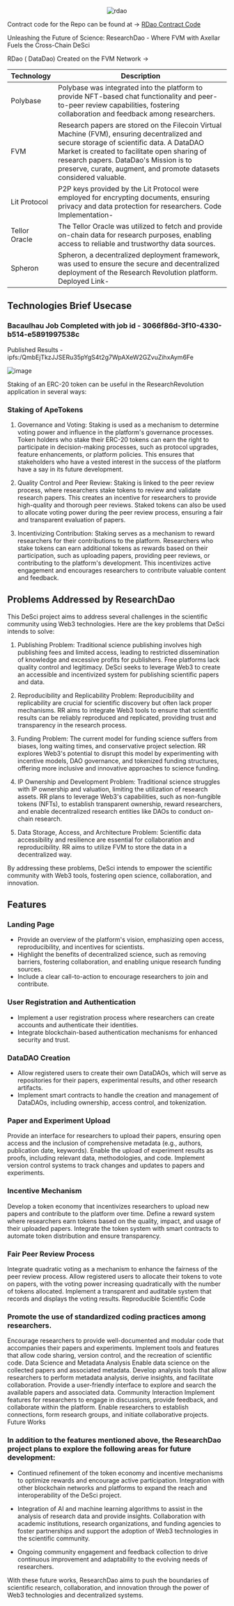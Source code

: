 
<p align= "center">
    <img src="https://github.com/legendarykamal/RDao/assets/95926324/67dea8df-8184-47ec-9dea-4345239ea501" alt="rdao">
</p>



Contract code for the Repo can be found at -> [RDao Contract Code](https://github.com/legendarykamal/RDao-Contract)

Unleashing the Future of Science: ResearchDao - Where FVM with Axellar Fuels the Cross-Chain DeSci

RDao ( DataDao) Created on the FVM Network -> 

| Technology     | Description                                                                                                                                                                                                                                                                                     |
|----------------|-------------------------------------------------------------------------------------------------------------------------------------------------------------------------------------------------------------------------------------------------------------------------------------------------|
| Polybase       | Polybase was integrated into the platform to provide NFT-based chat functionality and peer-to-peer review capabilities, fostering collaboration and feedback among researchers.                                                                                                                 |
| FVM            | Research papers are stored on the Filecoin Virtual Machine (FVM), ensuring decentralized and secure storage of scientific data. A DataDAO Market is created to facilitate open sharing of research papers. DataDao's Mission is to preserve, curate, augment, and promote datasets considered valuable.      |
| Lit Protocol   | P2P keys provided by the Lit Protocol were employed for encrypting documents, ensuring privacy and data protection for researchers. Code Implementation-                                                                                                                                                          |
| Tellor Oracle  | The Tellor Oracle was utilized to fetch and provide on-chain data for research purposes, enabling access to reliable and trustworthy data sources.                                                                                                                                                |
| Spheron        | Spheron, a decentralized deployment framework, was used to ensure the secure and decentralized deployment of the Research Revolution platform. Deployed Link-                                                                                                                                         |
## Technologies Brief Usecase 

### Bacaulhau Job Completed with job id - 3066f86d-3f10-4330-b514-e5891997538c

Published Results - ipfs:/QmbEjTkzJJSERu35pYgS4t2g7WpAXeW2GZvuZihxAym6Fe

![image](https://github.com/legendarykamal/RDao/assets/95926324/185f13e8-c8b3-491c-a653-b1873fe5d561)

Staking of an ERC-20 token can be useful in the ResearchRevolution application in several ways:

### Staking of ApeTokens

1. Governance and Voting: Staking is used as a mechanism to determine voting power and influence in the platform's governance processes. Token holders who stake their ERC-20 tokens can earn the right to participate in decision-making processes, such as protocol upgrades, feature enhancements, or platform policies. This ensures that stakeholders who have a vested interest in the success of the platform have a say in its future development.

2. Quality Control and Peer Review: Staking is linked to the peer review process, where researchers stake tokens to review and validate research papers. This creates an incentive for researchers to provide high-quality and thorough peer reviews. Staked tokens can also be used to allocate voting power during the peer review process, ensuring a fair and transparent evaluation of papers.

3. Incentivizing Contribution: Staking serves as a mechanism to reward researchers for their contributions to the platform. Researchers who stake tokens can earn additional tokens as rewards based on their participation, such as uploading papers, providing peer reviews, or contributing to the platform's development. This incentivizes active engagement and encourages researchers to contribute valuable content and feedback.

## Problems Addressed by ResearchDao

This DeSci project aims to address several challenges in the scientific community using Web3 technologies. Here are the key problems that DeSci intends to solve:

1. Publishing Problem: Traditional science publishing involves high publishing fees and limited access, leading to restricted dissemination of knowledge and excessive profits for publishers. Free platforms lack quality control and legitimacy. DeSci seeks to leverage Web3 to create an accessible and incentivized system for publishing scientific papers and data.

2. Reproducibility and Replicability Problem: Reproducibility and replicability are crucial for scientific discovery but often lack proper mechanisms. RR aims to integrate Web3 tools to ensure that scientific results can be reliably reproduced and replicated, providing trust and transparency in the research process.

3. Funding Problem: The current model for funding science suffers from biases, long waiting times, and conservative project selection. RR explores Web3's potential to disrupt this model by experimenting with incentive models, DAO governance, and tokenized funding structures, offering more inclusive and innovative approaches to science funding.

4. IP Ownership and Development Problem: Traditional science struggles with IP ownership and valuation, limiting the utilization of research assets. RR plans to leverage Web3's capabilities, such as non-fungible tokens (NFTs), to establish transparent ownership, reward researchers, and enable decentralized research entities like DAOs to conduct on-chain research.

5. Data Storage, Access, and Architecture Problem: Scientific data accessibility and resilience are essential for collaboration and reproducibility. RR aims to utilize FVM to store the data in a decentralized way.

By addressing these problems, DeSci intends to empower the scientific community with Web3 tools, fostering open science, collaboration, and innovation.

## Features

### Landing Page

- Provide an overview of the platform's vision, emphasizing open access, reproducibility, and incentives for scientists.
- Highlight the benefits of decentralized science, such as removing barriers, fostering collaboration, and enabling unique research funding sources.
- Include a clear call-to-action to encourage researchers to join and contribute.

### User Registration and Authentication

- Implement a user registration process where researchers can create accounts and authenticate their identities.
- Integrate blockchain-based authentication mechanisms for enhanced security and trust.

### DataDAO Creation

- Allow registered users to create their own DataDAOs, which will serve as repositories for their papers, experimental results, and other research artifacts.
- Implement smart contracts to handle the creation and management of DataDAOs, including ownership, access control, and tokenization.

### Paper and Experiment Upload

Provide an interface for researchers to upload their papers, ensuring open access and the inclusion of comprehensive metadata (e.g., authors, publication date, keywords).
Enable the upload of experiment results as proofs, including relevant data, methodologies, and code.
Implement version control systems to track changes and updates to papers and experiments.

### Incentive Mechanism
Develop a token economy that incentivizes researchers to upload new papers and contribute to the platform over time.
Define a reward system where researchers earn tokens based on the quality, impact, and usage of their uploaded papers.
Integrate the token system with smart contracts to automate token distribution and ensure transparency.

### Fair Peer Review Process

Integrate quadratic voting as a mechanism to enhance the fairness of the peer review process.
Allow registered users to allocate their tokens to vote on papers, with the voting power increasing quadratically with the number of tokens allocated.
Implement a transparent and auditable system that records and displays the voting results.
Reproducible Scientific Code

### Promote the use of standardized coding practices among researchers.
Encourage researchers to provide well-documented and modular code that accompanies their papers and experiments.
Implement tools and features that allow code sharing, version control, and the recreation of scientific code.
Data Science and Metadata Analysis
Enable data science on the collected papers and associated metadata.
Develop analysis tools that allow researchers to perform metadata analysis, derive insights, and facilitate collaboration.
Provide a user-friendly interface to explore and search the available papers and associated data.
Community Interaction
Implement features for researchers to engage in discussions, provide feedback, and collaborate within the platform.
Enable researchers to establish connections, form research groups, and initiate collaborative projects.
Future Works

### In addition to the features mentioned above, the ResearchDao project plans to explore the following areas for future development:

- Continued refinement of the token economy and incentive mechanisms to optimize rewards and encourage active participation.
Integration with other blockchain networks and platforms to expand the reach and interoperability of the DeSci project.

- Integration of AI and machine learning algorithms to assist in the analysis of research data and provide insights.
Collaboration with academic institutions, research organizations, and funding agencies to foster partnerships and support the adoption of Web3 technologies in the scientific community.

- Ongoing community engagement and feedback collection to drive continuous improvement and adaptability to the evolving needs of researchers.

With these future works, ResearchDao aims to push the boundaries of scientific research, collaboration, and innovation through the power of Web3 technologies and decentralized systems.
